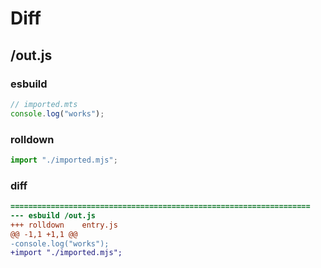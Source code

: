 # Diff
## /out.js
### esbuild
```js
// imported.mts
console.log("works");
```
### rolldown
```js
import "./imported.mjs";


```
### diff
```diff
===================================================================
--- esbuild	/out.js
+++ rolldown	entry.js
@@ -1,1 +1,1 @@
-console.log("works");
+import "./imported.mjs";

```